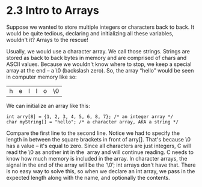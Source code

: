 # 2.3 Intro to Arrays
Suppose we wanted to store multiple integers or characters back to back. It would be quite tedious, declaring and initializing all these variables, wouldn't it? Arrays to the rescue!

Usually, we would use a character array. We call those strings. Strings are stored as back to back bytes in memory and are comprised of chars and ASCII values. Because we wouldn't know where to stop, we keep a special array at the end – a \\0 (backslash zero). So, the array “hello” would be seen in computer memory like so:

|     |     |     |     |     |     |
| --- | --- | --- | --- | --- | --- |
| h   | e   | l   | l   | o   | \\0 |

We can initialize an array like this:

    int arry[8] = {1, 2, 3, 4, 5, 6, 8, 7}; /* an integer array */
    char myString[] = "hello"; /* a character array, AKA a string */

Compare the first line to the second line. Notice we had to specify the length in between the square brackets in front of arry\[\]. That's because \\0 has a value – it's equal to zero. Since all characters are just integers, C will read the \\0 as another int in the  array and will continue reading. C needs to know how much memory is included in the array. In character arrays, the signal in the end of the array will be the ‘\\0’; int arrays don't have that. There is no easy way to solve this, so when we declare an int array, we pass in the expected length along with the name, and optionally the contents.